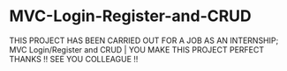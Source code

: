 # MVC-Login-Register-and-CRUD
THIS PROJECT HAS BEEN CARRIED OUT FOR A JOB AS AN INTERNSHIP;   MVC Login/Register and CRUD | YOU MAKE THIS PROJECT PERFECT THANKS !! SEE YOU COLLEAGUE !!


